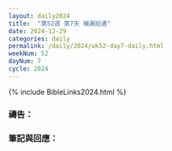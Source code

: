 ```yaml
---
layout: daily2024
title:  "第52週 第7天 補漏拾遺"
date: 2024-12-29
categories: daily
permalink: /daily/2024/wk52-day7-daily.html
weekNum: 52
dayNum: 7
cycle: 2024
---
```


{% include BibleLinks2024.html %}

### 禱告：

### 筆記與回應：
